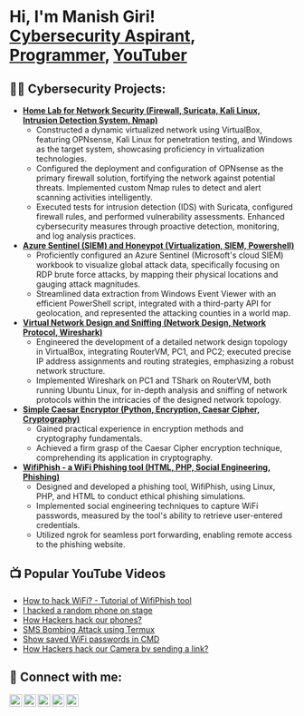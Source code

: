<h1>Hi, I'm Manish Giri! <br/>
  <a href="https://github.com/manish2414">Cybersecurity Aspirant</a>, <a href="https://www.linkedin.com/in/manishgiri24/">Programmer</a>, <a href="https://www.youtube.com/manishtechnical24">YouTuber</a></h1>

<h2>👨‍💻 Cybersecurity Projects:</h2>

- <b>[Home Lab for Network Security (Firewall, Suricata, Kali Linux, Intrusion Detection System, Nmap)](https://github.com/Manish2414/Home-Lab-for-Network-Security-and-Intrusion-Detection)</b>
  - Constructed a dynamic virtualized network using VirtualBox, featuring OPNsense, Kali Linux for penetration testing, and Windows as the target system, showcasing proficiency in virtualization technologies.
  - Configured the deployment and configuration of OPNsense as the primary firewall solution, fortifying the network against potential threats. Implemented custom Nmap rules to detect and alert scanning activities intelligently.
  - Executed tests for intrusion detection (IDS) with Suricata, configured firewall rules, and performed vulnerability assessments. Enhanced cybersecurity measures through proactive detection, monitoring, and log analysis practices.
- <b>[Azure Sentinel (SIEM) and Honeypot (Virtualization, SIEM, Powershell)](https://github.com/Manish2414/Azure-Sentinel-SIEM)</b>
  - Proficiently configured an Azure Sentinel (Microsoft's cloud SIEM) workbook to visualize global attack data, specifically focusing on RDP brute force attacks, by mapping their physical locations and gauging attack magnitudes.
  - Streamlined data extraction from Windows Event Viewer with an efficient PowerShell script, integrated with a third-party API for geolocation, and represented the attacking counties in a world map.
- <b>[Virtual Network Design and Sniffing (Network Design, Network Protocol, Wireshark)](https://github.com/Manish2414/Virtual-Network-Design-and-Sniffing)</b>
  - Engineered the development of a detailed network design topology in VirtualBox, integrating RouterVM, PC1, and PC2; executed precise IP address assignments and routing strategies, emphasizing a robust network structure.
  - Implemented Wireshark on PC1 and TShark on RouterVM, both running Ubuntu Linux, for in-depth analysis and sniffing of network protocols within the intricacies of the designed network topology.
- <b>[Simple Caesar Encryptor (Python, Encryption, Caesar Cipher, Cryptography)](https://github.com/Manish2414/Simple-Caesar-Encryptor)</b>
  - Gained practical experience in encryption methods and cryptography fundamentals.
  - Achieved a firm grasp of the Caesar Cipher encryption technique, comprehending its application in cryptography.
- <b>[WifiPhish - a WiFi Phishing tool (HTML, PHP, Social Engineering, Phishing)](https://github.com/Manish2414/WifiPhish)</b>
  - Designed and developed a phishing tool, WifiPhish, using Linux, PHP, and HTML to conduct ethical phishing simulations.
  - Implemented social engineering techniques to capture WiFi passwords, measured by the tool's ability to retrieve user-entered credentials.
  - Utilized ngrok for seamless port forwarding, enabling remote access to the phishing website.

<h2>📺 Popular YouTube Videos</h2>

- [How to hack WiFi? - Tutorial of WifiPhish tool](https://fb.watch/p1W_50tC8M/)
- [I hacked a random phone on stage](https://fb.watch/p1WYDKp6jo/)
- [How Hackers hack our phones?](https://youtu.be/36AhDmsk1R4?si=5hNf2kEhfjZXdpaL)
- [SMS Bombing Attack using Termux](https://youtu.be/apAES8qzxJk?si=Td4npp9hhO2SqOGv)
- [Show saved WiFi passwords in CMD](https://youtu.be/8qJfCuav1pQ?si=Vm7VSR9THzDP3Hfr)
- [How Hackers hack our Camera by sending a link?](https://youtu.be/wUIWDsnfPK0)

<h2> 🤳 Connect with me:</h2>

[<img align="left" alt="MGLinkedIn | LinkedIn" width="22px" src="https://manishg10x.com/wp-content/uploads/2023/10/linkedin-svgrepo-com.svg" />][linkedin]
[<img align="left" alt="MGYT | YouTube" width="22px" src="https://manishg10x.com/wp-content/uploads/2023/10/youtube-svgrepo-com.svg" />][youtube]
[<img align="left" alt="MGX | Twitter" width="22px" src="https://manishg10x.com/wp-content/uploads/2023/10/twitter-svgrepo-com.svg" />][twitter]
[<img align="left" alt="MGInsta | Instagram" width="22px" src="https://manishg10x.com/wp-content/uploads/2023/10/instagram-svgrepo-com.svg" />][Instagram]
[<img align="left" alt="MGWeb | Website" width="22px" src="https://manishg10x.com/wp-content/uploads/2023/10/website.svg" />][Website]

[linkedin]: https://linkedin.com/in/manishgiri24
[twitter]: https://twitter.com/talksweird
[youtube]: https://www.youtube.com/manishtechnical24
[instagram]: https://www.instagram.com/manishgiri_24
[Website]: https://www.manishg10x.com

